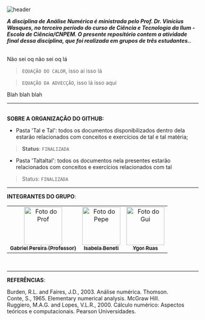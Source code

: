 ![header](https://capsule-render.vercel.app/api?type=waving&color=auto&height=300&section=header&text=Trabalho%20de%20Análise%20Numérica&fontSize=50&fontAlignY=38&desc=Método%20das%20Diferenças%20Finitas%20para%20resolução%20de%20EDPs&descAlignY=51&descAlign=62)

***A disciplina de Análise Numérica é ministrada pelo Prof. Dr. Vinícius Wasques, no terceiro período do curso de Ciência e Tecnologia da Ilum - Escola de Ciência/CNPEM. O presente repositório contem a atividade final dessa disciplina, que foi realizada em grupos de três estudantes..***

<br> Não sei oq não sei oq lá
> `EQUAÇÃO DO CALOR`, isso aí isso lá

> `EQUAÇÃO DA ADVECÇÃO`, isso lá isso aqui


Blah blah blah

<hr>

<br>**SOBRE A ORGANIZAÇÃO DO GITHUB:**
- Pasta 'Tal e Tal': todos os documentos disponibilizados dentro dela estarão relacionados com conceitos e exercícios de tal e tal matéria;
> **Status**: `FINALIZADA`
- Pasta 'Taltaltal': todos os documentos nela presentes estarão relacionados com conceitos e exercícios relacionados com tal
> Status: `FINALIZADA`

<hr>

**INTEGRANTES DO GRUPO**:
<table>
  <tr>
    <td align="center">
      <a href="#">
        <img src="https://github.com/benetao/trabalho_analise_numerica/assets/106626661/4af55022-f8cd-43dc-8268-019a20294629" width="100px;" alt="Foto do Prof"/><br>
        <sub>
          <b> Gabriel Pereira (Professor)</b>
        </sub>
      </a>
    </td>
    <td align="center">
      <a href="#">
        <img src="https://github.com/benetao/Projeto_Final_RNAG/assets/106626661/bd3e5b7a-7157-4333-b652-54b743c6c39b" width="100px;" alt="Foto do Pepe"/><br>
        <sub>
          <b>Isabela Beneti</b>
        </sub>
      </a>
    </td>
    <td align="center">
      <a href="#">
        <img src="https://github.com/benetao/trabalho_analise_numerica/assets/106626661/619e117d-5d87-400f-a61e-7e0f81de4ad7" width="100px;" alt="Foto do Gui"/><br>
        <sub>
          <b>Ygor Ruas</b>
        </sub>
      </a>
    </td>
  </tr>
</table>
</div>
<div style="display: inline_block"><br>
</div>
<hr>

**REFERÊNCIAS**:

Burden, R.L. and Faires, J.D., 2003. Análise numérica. Thomson. <br />
Conte, S., 1965. Elementary numerical analysis. McGraw Hill. <br />
Ruggiero, M.A.G. and Lopes, V.L.R., 2000. Cálculo numérico: Aspectos teóricos e computacionais. Pearson Universidades.

</div>
